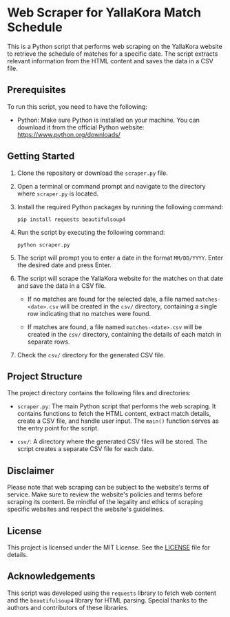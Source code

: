 # Web Scraper for YallaKora Match Schedule

This is a Python script that performs web scraping on the YallaKora website to retrieve the schedule of matches for a specific date. The script extracts relevant information from the HTML content and saves the data in a CSV file.

## Prerequisites

To run this script, you need to have the following:

- Python: Make sure Python is installed on your machine. You can download it from the official Python website: https://www.python.org/downloads/

## Getting Started

1. Clone the repository or download the `scraper.py` file.

2. Open a terminal or command prompt and navigate to the directory where `scraper.py` is located.

3. Install the required Python packages by running the following command:

   ```
   pip install requests beautifulsoup4
   ```

4. Run the script by executing the following command:

   ```
   python scraper.py
   ```

5. The script will prompt you to enter a date in the format `MM/DD/YYYY`. Enter the desired date and press Enter.

6. The script will scrape the YallaKora website for the matches on that date and save the data in a CSV file.

   - If no matches are found for the selected date, a file named `matches-<date>.csv` will be created in the `csv/` directory, containing a single row indicating that no matches were found.
   
   - If matches are found, a file named `matches-<date>.csv` will be created in the `csv/` directory, containing the details of each match in separate rows.

7. Check the `csv/` directory for the generated CSV file.

## Project Structure

The project directory contains the following files and directories:

- `scraper.py`: The main Python script that performs the web scraping. It contains functions to fetch the HTML content, extract match details, create a CSV file, and handle user input. The `main()` function serves as the entry point for the script.

- `csv/`: A directory where the generated CSV files will be stored. The script creates a separate CSV file for each date.

## Disclaimer

Please note that web scraping can be subject to the website's terms of service. Make sure to review the website's policies and terms before scraping its content. Be mindful of the legality and ethics of scraping specific websites and respect the website's guidelines.

## License

This project is licensed under the MIT License. See the [LICENSE](LICENSE) file for details.

## Acknowledgements

This script was developed using the `requests` library to fetch web content and the `beautifulsoup4` library for HTML parsing. Special thanks to the authors and contributors of these libraries.